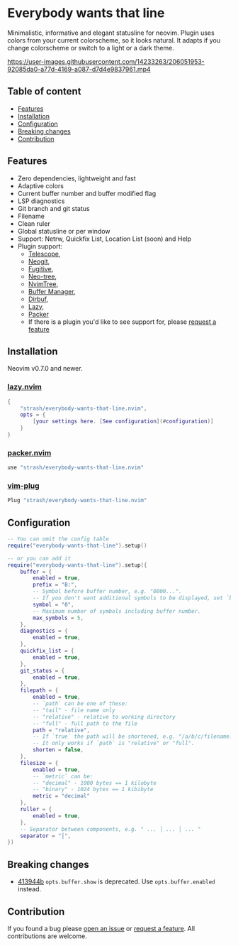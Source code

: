 # Everybody wants that line
Minimalistic, informative and elegant statusline for neovim.
Plugin uses colors from your current colorscheme, so it looks natural.
It adapts if you change colorscheme or switch to a light or a dark theme.

https://user-images.githubusercontent.com/14233263/206051953-92085da0-a77d-4169-a087-d7d4e9837961.mp4

## Table of content
- [Features](#features)
- [Installation](#installation)
- [Configuration](#configuration)
- [Breaking changes](#breaking-changes)
- [Contribution](#contribution)

## Features
- Zero dependencies, lightweight and fast
- Adaptive colors
- Current buffer number and buffer modified flag
- LSP diagnostics
- Git branch and git status
- Filename
- Clean ruler
- Global statusline or per window
- Support: Netrw, Quickfix List, Location List (soon) and Help
- Plugin support:
	- [Telescope](https://github.com/nvim-telescope/telescope.nvim),
	- [Neogit](https://github.com/TimUntersberger/neogit),
	- [Fugitive](https://github.com/tpope/vim-fugitive),
	- [Neo-tree](https://github.com/nvim-neo-tree/neo-tree.nvim),
	- [NvimTree](https://github.com/nvim-tree/nvim-tree.lua),
	- [Buffer Manager](https://github.com/j-morano/buffer_manager.nvim),
	- [Dirbuf](https://github.com/elihunter173/dirbuf.nvim),
	- [Lazy](https://github.com/folke/lazy.nvim),
	- [Packer](https://github.com/wbthomason/packer.nvim)
	- If there is a plugin you'd like to see support for, please [request a feature](https://github.com/strash/everybody-wants-that-line.nvim/issues/new?assignees=&labels=enhancement&template=feature_request.md&title=)

## Installation
Neovim v0.7.0 and newer.

### [lazy.nvim](https://github.com/folke/lazy.nvim)
```lua
{
	"strash/everybody-wants-that-line.nvim",
	opts = {
		[your settings here. [See configuration](#configuration)]
	}
}
```
### [packer.nvim](https://github.com/wbthomason/packer.nvim)
```lua
use "strash/everybody-wants-that-line.nvim"
```
### [vim-plug](https://github.com/junegunn/vim-plug)
```lua
Plug "strash/everybody-wants-that-line.nvim"
```

## Configuration
```lua
-- You can omit the config table
require("everybody-wants-that-line").setup()

-- or you can add it
require("everybody-wants-that-line").setup({
	buffer = {
		enabled = true,
		prefix = "B:",
		-- Symbol before buffer number, e.g. "0000...".
		-- If you don't want additional symbols to be displayed, set `buffer.max_symbols = 0`.
		symbol = "0",
		-- Maximum number of symbols including buffer number.
		max_symbols = 5,
	},
	diagnostics = {
		enabled = true,
	},
	quickfix_list = {
		enabled = true,
	},
	git_status = {
		enabled = true,
	},
	filepath = {
		enabled = true,
		-- `path` can be one of these:
		-- "tail" - file name only
		-- "relative" - relative to working directory
		-- "full" - full path to the file
		path = "relative",
		-- If `true` the path will be shortened, e.g. "/a/b/c/filename.lua".
		-- It only works if `path` is "relative" or "full".
		shorten = false,
	},
	filesize = {
		enabled = true,
		-- `metric` can be:
		-- "decimal" - 1000 bytes == 1 kilobyte
		-- "binary" - 1024 bytes == 1 kibibyte
		metric = "decimal"
	},
	ruller = {
		enabled = true,
	},
	-- Separator between components, e.g. " ... │ ... │ ... "
	separator = "│",
})
```

## Breaking changes
- [413944b](https://github.com/strash/everybody-wants-that-line.nvim/commit/413944baa987d129b9616bf4b75a766020b92678) 
`opts.buffer.show` is deprecated. Use `opts.buffer.enabled` instead.

## Contribution
If you found a bug please [open an issue](https://github.com/strash/everybody-wants-that-line.nvim/issues/new?assignees=&labels=bug&template=bug_report.md&title=) or [request a feature](https://github.com/strash/everybody-wants-that-line.nvim/issues/new?assignees=&labels=enhancement&template=feature_request.md&title=). All contributions are welcome.

